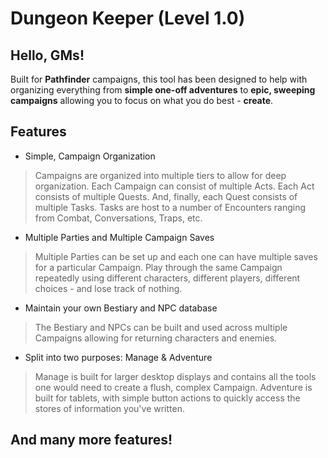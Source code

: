 # Dungeon Keeper (Level 1.0)

## Hello, GMs!

Built for **Pathfinder** campaigns, this tool has been designed to help with organizing everything from **simple one-off adventures** to **epic, sweeping campaigns** allowing you to focus on what you do best - **create**.

## Features

* Simple, Campaign Organization
> Campaigns are organized into multiple tiers to allow for deep organization.  Each Campaign can consist of multiple Acts.  Each Act consists of multiple Quests.  And, finally, each Quest consists of multiple Tasks.  Tasks are host to a number of Encounters ranging from Combat, Conversations, Traps, etc.
        
* Multiple Parties and Multiple Campaign Saves
> Multiple Parties can be set up and each one can have multiple saves for a particular Campaign.  Play through the same Campaign repeatedly using different characters, different players, different choices - and lose track of nothing.

* Maintain your own Bestiary and NPC database
> The Bestiary and NPCs can be built and used across multiple Campaigns allowing for returning characters and enemies.

* Split into two purposes:  Manage & Adventure
> Manage is built for larger desktop displays and contains all the tools one would need to create a flush, complex Campaign.  Adventure is built for tablets, with simple button actions to quickly access the stores of information you've written.

## And many more features!